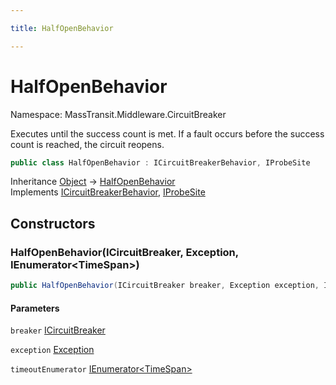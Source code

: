 ```yaml
---

title: HalfOpenBehavior

---
```


# HalfOpenBehavior

Namespace: MassTransit.Middleware.CircuitBreaker

Executes until the success count is met. If a fault occurs before the success
 count is reached, the circuit reopens.

```csharp
public class HalfOpenBehavior : ICircuitBreakerBehavior, IProbeSite
```

Inheritance [Object](https://learn.microsoft.com/en-us/dotnet/api/system.object) → [HalfOpenBehavior](../masstransit-middleware-circuitbreaker/halfopenbehavior)<br/>
Implements [ICircuitBreakerBehavior](../masstransit-middleware-circuitbreaker/icircuitbreakerbehavior), [IProbeSite](../../masstransit-abstractions/masstransit/iprobesite)

## Constructors

### **HalfOpenBehavior(ICircuitBreaker, Exception, IEnumerator\<TimeSpan\>)**

```csharp
public HalfOpenBehavior(ICircuitBreaker breaker, Exception exception, IEnumerator<TimeSpan> timeoutEnumerator)
```

#### Parameters

`breaker` [ICircuitBreaker](../masstransit-middleware-circuitbreaker/icircuitbreaker)<br/>

`exception` [Exception](https://learn.microsoft.com/en-us/dotnet/api/system.exception)<br/>

`timeoutEnumerator` [IEnumerator\<TimeSpan\>](https://learn.microsoft.com/en-us/dotnet/api/system.collections.generic.ienumerator-1)<br/>
